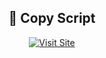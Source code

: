 <div align="center">

<h2>🔗 Copy Script</h2>

<a href="https://anxious0.github.io/copy_script" target="_blank">
  <img src="https://img.shields.io/badge/Visit%20Site-Click%20Here-1e90ff?style=for-the-badge&logo=google-chrome" alt="Visit Site">
</a>

</div>
